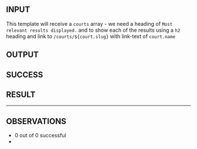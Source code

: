 ## INPUT
This template will receive a `courts` array -  we need a heading of `Most relevant results displayed.` and to show each of the results using a `h2` heading and link to `/courts/${court.slug}` with link-text of `court.name`

## OUTPUT


## SUCCESS


## RESULT


-----

## OBSERVATIONS
* 0 out of 0 successful
* 